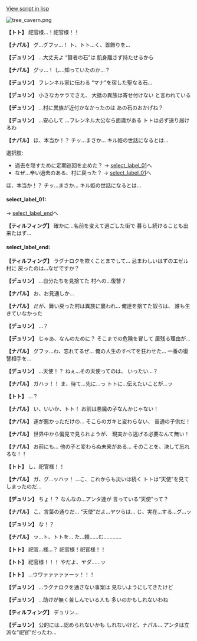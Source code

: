 [View script in lisp](../scripts/1251002.txt)

![tree_cavern.png](../images/backgrounds/tree_cavern.png)

**【トト】**
祀官様…！祀官様！！

**【ナパル】**
グ…グフッ…！
ト、トト…く、首飾りを…

**【デュリン】**
…大丈夫よ
“賢者の石”は
肌身離さず持たせるから

**【ナパル】**
グッ…！
し…知っていたのか…？

**【デュリン】**
フレンネル家に伝わる
“マナ”を宿した聖なる石…

**【デュリン】**
小さなカケラでさえ、
大抵の異族は寄せ付けない
と言われている

**【デュリン】**
…村に異族が近付かなかったのは
あの石のおかげね？

**【デュリン】**
…安心して
…フレンネル大公なら面識がある
トトは必ず送り届けるわ

**【ナパル】**
ほ、本当か！？
チッ…まさか…
キル姫の世話になるとは…

選択肢:
- 過去を隠すために定期巡回を止めた？ → [select_label_01](#select_label_01)へ
- なぜ…辛い過去のある、村に戻った？ → [select_label_01](#select_label_01)へ

ほ、本当か！？
チッ…まさか…
キル姫の世話になるとは…

#### select_label_01:
 → [select_label_end](#select_label_end)へ

**【ティルフィング】**
確かに…名前を変えて過ごした街で
暮らし続けることも出来たはず…

#### select_label_end:

**【ティルフィング】**
ラグナロクを欺くことまでして…
忌まわしいはずのエゼル村に
戻ったのは…なぜですか？

**【デュリン】**
…自分たちを見捨てた
村への…復讐？

**【ナパル】**
お、お見通しか…

**【ナパル】**
だが、舞い戻った村は異族に襲われ…
俺達を捨てた奴らは、
誰も生きていなかった

**【デュリン】**
…？

**【デュリン】**
じゃあ、なんのために？
そこまでの危険を冒して
居残る理由が…

**【ナパル】**
グフッ…わ、忘れてるぜ…
俺の人生のすべてを狂わせた…
一番の復讐相手を…

**【デュリン】**
…天使！？
ねぇ…その天使ってのは、
いったい…？

**【ナパル】**
ガハッ！！
ま、待て…先に…っ
トトに…伝えたいことが…ッ

**【トト】**
…？

**【ナパル】**
い、いいか、トト！
お前は悪魔の子なんかじゃない！

**【ナパル】**
運が悪かっただけの…
そこらのガキと変わらない、
普通の子供だ！

**【ナパル】**
世界中から偏見で見られようが、
現実から逃げる必要なんて無い！

**【ナパル】**
お前にも…
他の子と変わらぬ未来がある…
そのことを、決して忘れるな！！

**【トト】**
し、祀官様！！

**【ナパル】**
ガ、グ…ッハッ！
…こ、これからも災いは続く
トトは“天使”を見てしまったのだ…

**【デュリン】**
ちょ！？
なんなの…アンタ達が
言っている“天使”って？

**【ナパル】**
こ、言葉の通りだ…
“天使”だよ…ヤツらは…
じ、実在…する…グ…ッ

**【デュリン】**
な！？

**【ナパル】**
ッ…ト、トトを…
た…頼……む…………

**【トト】**
祀官…様…？
祀官様！祀官様！！

**【トト】**
祀官様！！！
やだよ、ヤダ……ッ

**【トト】**
…ウワァァァァァーッ！！！

**【デュリン】**
…ラグナロクを通さない事案は
見ないようにしてきたけど

**【デュリン】**
…助けが無く苦しんでいる人も
多いのかもしれないわね

**【ティルフィング】**
デュリン…

**【デュリン】**
公的には…認められないかも
しれないけど、ナパル…
アンタは立派な“祀官”だったわ…